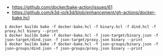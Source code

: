 * https://github.com/docker/bake-action/issues/61
* https://github.com/k3d-io/k3d/blob/enhancement/gh-actions/docker-bake.hcl

```console
$ docker buildx bake -f docker-bake.hcl -f binary.hcl -f dind.hcl -f proxy.hcl binary --print
$ docker buildx bake -f docker-bake.hcl -f json-target/binary.json -f json-target/dind.json -f json-target/proxy.json binary --print
$ docker buildx bake -f docker-bake.hcl -f json-groups/binary.json -f json-groups/dind.json -f json-groups/proxy.json binary --print
```
